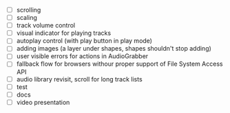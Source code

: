- [ ] scrolling
- [ ] scaling
- [ ] track volume control
- [ ] visual indicator for playing tracks
- [ ] autoplay control (with play button in play mode)
- [ ] adding images (a layer under shapes, shapes shouldn't stop adding)
- [ ] user visible errors for actions in AudioGrabber
- [ ] fallback flow for browsers withour proper support of File System Access API
- [ ] audio library revisit, scroll for long track lists
- [ ] test
- [ ] docs
- [ ] video presentation
